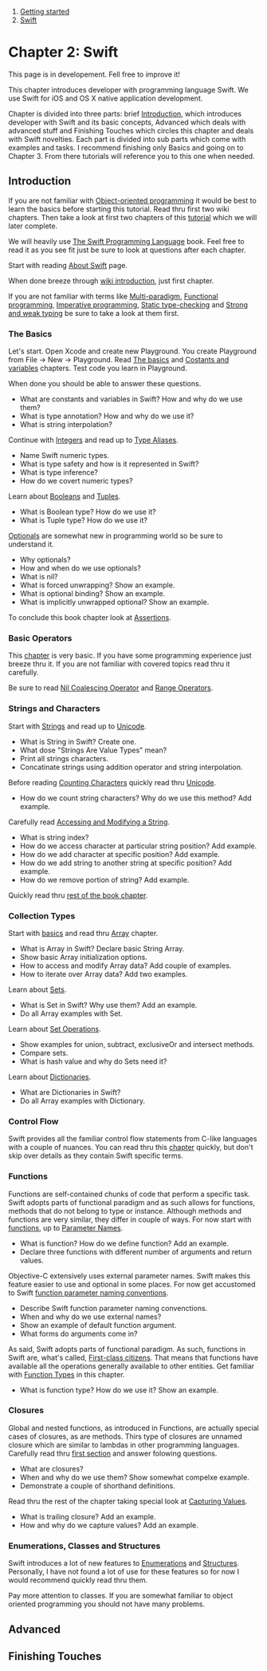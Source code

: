   
  
  1. [Getting started](https://github.com/Rep2/in2iOSPlayground/blob/master/Chapter%201:%20Getting%20started.md)
  2. [Swift](https://github.com/Rep2/in2iOSPlayground/blob/master/Chapter%202:%20Swift.md)
  

# Chapter 2: Swift

This page is in developement. Fell free to improve it!

This chapter introduces developer with programming language Swift. We use Swift for iOS and OS X native application development.

Chapter is divided into three parts: brief [Introduction](https://github.com/Rep2/in2iOSPlayground/blob/master/Chapter%202:%20Swift.md#introduction), which introduces developer with Swift and its basic concepts, Advanced which deals with advanced stuff and Finishing Touches which circles this chapter and deals with Swift novelties. Each part is divided into sub parts which come with examples and tasks. I recommend finishing only Basics and going on to Chapter 3. From there tutorials will reference you to this one when needed.


## Introduction

If you are not familiar with [Object-oriented programming](https://en.wikipedia.org/wiki/Object-oriented_programming) it would be best to learn the basics before starting this tutorial. Read thru first two wiki chapters. Then take a look at first two chapters of this [tutorial](http://www.raywenderlich.com/81952/intro-object-oriented-design-swift-part-1) which we will later complete.

We will heavily use [The Swift Programming Language](https://developer.apple.com/library/ios/documentation/Swift/Conceptual/Swift_Programming_Language/index.html#//apple_ref/doc/uid/TP40014097-CH3-ID0) book. Feel free to read it as you see fit just be sure to look at questions after each chapter.

Start with reading [About Swift](https://developer.apple.com/library/ios/documentation/Swift/Conceptual/Swift_Programming_Language/index.html#//apple_ref/doc/uid/TP40014097-CH3-ID0) page.

When done breeze through [wiki introduction](https://en.wikipedia.org/wiki/Swift_(programming_language)), just first chapter. 

If you are not familiar with terms like [Multi-paradigm](https://en.wikipedia.org/wiki/Multi-paradigm_programming_language), [Functional programming](https://en.wikipedia.org/wiki/Functional_programming), [Imperative programming](https://en.wikipedia.org/wiki/Imperative_programming), [Static type-checking](https://en.wikipedia.org/wiki/Type_system#Static_type-checking) and [Strong and weak typing](https://en.wikipedia.org/wiki/Strong_and_weak_typing) be sure to take a look at them first.


### The Basics

Let's start. Open Xcode and create new Playground. You create Playground from File -> New -> Playground. Read [The basics](https://developer.apple.com/library/ios/documentation/Swift/Conceptual/Swift_Programming_Language/TheBasics.html#//apple_ref/doc/uid/TP40014097-CH5-ID310) and [Costants and variables](https://developer.apple.com/library/ios/documentation/Swift/Conceptual/Swift_Programming_Language/TheBasics.html#//apple_ref/doc/uid/TP40014097-CH5-ID310) chapters. Test code you learn in Playground.

When done you should be able to answer these questions.

  - What are constants and variables in Swift? How and why do we use them?
  - What is type annotation? How and why do we use it?
  - What is string interpolation?

Continue with [Integers](https://developer.apple.com/library/ios/documentation/Swift/Conceptual/Swift_Programming_Language/TheBasics.html#//apple_ref/doc/uid/TP40014097-CH5-ID317) and read up to [Type Aliases](https://developer.apple.com/library/ios/documentation/Swift/Conceptual/Swift_Programming_Language/TheBasics.html#//apple_ref/doc/uid/TP40014097-CH5-ID327).

  - Name Swift numeric types. 
  - What is type safety and how is it represented in Swift?
  - What is type inference?
  - How do we covert numeric types?

Learn about [Booleans](https://developer.apple.com/library/ios/documentation/Swift/Conceptual/Swift_Programming_Language/TheBasics.html#//apple_ref/doc/uid/TP40014097-CH5-ID328) and [Tuples](https://developer.apple.com/library/ios/documentation/Swift/Conceptual/Swift_Programming_Language/TheBasics.html#//apple_ref/doc/uid/TP40014097-CH5-ID329).

  - What is Boolean type? How do we use it?
  - What is Tuple type? How do we use it?

[Optionals](https://developer.apple.com/library/ios/documentation/Swift/Conceptual/Swift_Programming_Language/TheBasics.html#//apple_ref/doc/uid/TP40014097-CH5-ID330) are somewhat new in programming world so be sure to understand it. 

  - Why optionals?
  - How and when do we use optionals?
  - What is nil?
  - What is forced unwrapping? Show an example.
  - What is optional binding? Show an example.
  - What is implicitly unwrapped optional? Show an example.
  
To conclude this book chapter look at [Assertions](https://developer.apple.com/library/ios/documentation/Swift/Conceptual/Swift_Programming_Language/TheBasics.html#//apple_ref/doc/uid/TP40014097-CH5-ID335).


### Basic Operators

This [chapter](https://developer.apple.com/library/ios/documentation/Swift/Conceptual/Swift_Programming_Language/BasicOperators.html#//apple_ref/doc/uid/TP40014097-CH6-ID60) is very basic. If you have some programming experience just breeze thru it. If you are not familiar with covered topics read thru it carefully. 

Be sure to read [Nil Coalescing Operator](https://developer.apple.com/library/ios/documentation/Swift/Conceptual/Swift_Programming_Language/BasicOperators.html#//apple_ref/doc/uid/TP40014097-CH6-ID72) and [Range Operators](https://developer.apple.com/library/ios/documentation/Swift/Conceptual/Swift_Programming_Language/BasicOperators.html#//apple_ref/doc/uid/TP40014097-CH6-ID73).


### Strings and Characters

Start with [Strings](https://developer.apple.com/library/ios/documentation/Swift/Conceptual/Swift_Programming_Language/StringsAndCharacters.html#//apple_ref/doc/uid/TP40014097-CH7-ID285) and read up to [Unicode](https://developer.apple.com/library/ios/documentation/Swift/Conceptual/Swift_Programming_Language/StringsAndCharacters.html#//apple_ref/doc/uid/TP40014097-CH7-ID293).

  - What is String in Swift? Create one.
  - What dose "Strings Are Value Types" mean?
  - Print all strings characters.
  - Concatinate strings using addition operator and string interpolation.

Before reading [Counting Characters](https://developer.apple.com/library/ios/documentation/Swift/Conceptual/Swift_Programming_Language/StringsAndCharacters.html#//apple_ref/doc/uid/TP40014097-CH7-ID297) quickly read thru [Unicode](https://developer.apple.com/library/ios/documentation/Swift/Conceptual/Swift_Programming_Language/StringsAndCharacters.html#//apple_ref/doc/uid/TP40014097-CH7-ID293).

  - How do we count string characters? Why do we use this method? Add example.

Carefully read [Accessing and Modifying a String](https://developer.apple.com/library/ios/documentation/Swift/Conceptual/Swift_Programming_Language/StringsAndCharacters.html#//apple_ref/doc/uid/TP40014097-CH7-ID494).

  - What is string index?
  - How do we access character at particular string position? Add example.
  - How do we add character at specific position? Add example.
  - How do we add string to another string at specific position? Add example.
  - How do we remove portion of string? Add example.

Quickly read thru [rest of the book chapter](https://developer.apple.com/library/ios/documentation/Swift/Conceptual/Swift_Programming_Language/StringsAndCharacters.html#//apple_ref/doc/uid/TP40014097-CH7-ID298).


### Collection Types

Start with [basics](https://developer.apple.com/library/ios/documentation/Swift/Conceptual/Swift_Programming_Language/CollectionTypes.html#//apple_ref/doc/uid/TP40014097-CH8-ID105) and read thru [Array](https://developer.apple.com/library/ios/documentation/Swift/Conceptual/Swift_Programming_Language/CollectionTypes.html#//apple_ref/doc/uid/TP40014097-CH8-ID107) chapter.

  - What is Array in Swift? Declare basic String Array.
  - Show basic Array initialization options.
  - How to access and modify Array data? Add couple of examples.
  - How to iterate over Array data? Add two examples.

Learn about [Sets](https://developer.apple.com/library/ios/documentation/Swift/Conceptual/Swift_Programming_Language/CollectionTypes.html#//apple_ref/doc/uid/TP40014097-CH8-ID484).

  - What is Set in Swift? Why use them? Add an example.
  - Do all Array examples with Set.

Learn about [Set Operations](https://developer.apple.com/library/ios/documentation/Swift/Conceptual/Swift_Programming_Language/CollectionTypes.html#//apple_ref/doc/uid/TP40014097-CH8-ID490).

  - Show examples for union, subtract, exclusiveOr and intersect methods.
  - Compare sets.
  - What is hash value and why do Sets need it?

Learn about [Dictionaries](https://developer.apple.com/library/ios/documentation/Swift/Conceptual/Swift_Programming_Language/CollectionTypes.html#//apple_ref/doc/uid/TP40014097-CH8-ID113).

  - What are Dictionaries in Swift?
  - Do all Array examples with Dictionary. 


### Control Flow

Swift provides all the familiar control flow statements from C-like languages with a couple of nuances. You can read thru this [chapter](https://developer.apple.com/library/ios/documentation/Swift/Conceptual/Swift_Programming_Language/ControlFlow.html#//apple_ref/doc/uid/TP40014097-CH9-ID120) quickly, but don't skip over details as they contain Swift specific terms.


### Functions

Functions are self-contained chunks of code that perform a specific task. Swift adopts parts of functional paradigm and as such allows for functions, methods that do not belong to type or instance. Although methods and functions are very similar, they differ in couple of ways. For now start with [functions](https://developer.apple.com/library/ios/documentation/Swift/Conceptual/Swift_Programming_Language/Functions.html#//apple_ref/doc/uid/TP40014097-CH10-ID166), up to [Parameter Names](https://developer.apple.com/library/ios/documentation/Swift/Conceptual/Swift_Programming_Language/Functions.html#//apple_ref/doc/uid/TP40014097-CH10-ID166). 

  - What is function? How do we define function? Add an example.
  - Declare three functions with different number of arguments and return values.

Objective-C extensively uses external parameter names. Swift makes this feature easier to use and optional in some places. For now get accustomed to Swift [function parameter naming conventions](https://developer.apple.com/library/ios/documentation/Swift/Conceptual/Swift_Programming_Language/Functions.html#//apple_ref/doc/uid/TP40014097-CH10-ID166).

  - Describe Swift function parameter naming convenctions.
  - When and why do we use external names?
  - Show an example of default function argument.
  - What forms do arguments come in?

As said, Swift adopts parts of functional paradigm. As such, functions in Swift are, what's called, [First-class citizens](https://en.wikipedia.org/wiki/First-class_citizen). That means that functions have available all the operations generally available to other entities. Get familiar with [Function Types](https://developer.apple.com/library/ios/documentation/Swift/Conceptual/Swift_Programming_Language/Functions.html#//apple_ref/doc/uid/TP40014097-CH10-ID174) in this chapter.  

  - What is function type? How do we use it? Show an example.


### Closures

Global and nested functions, as introduced in Functions, are actually special cases of closures, as are methods. Thirs type of closures are unnamed closure which are similar to lambdas in other programming languages. Carefully read thru [first section](https://developer.apple.com/library/ios/documentation/Swift/Conceptual/Swift_Programming_Language/Closures.html#//apple_ref/doc/uid/TP40014097-CH11-ID94) and answer folowing questions.

  - What are closures?
  - When and why do we use them? Show somewhat compelxe example.
  - Demonstrate a couple of shorthand definitions.

Read thru the rest of the chapter taking special look at [Capturing Values](https://developer.apple.com/library/ios/documentation/Swift/Conceptual/Swift_Programming_Language/Closures.html#//apple_ref/doc/uid/TP40014097-CH11-ID103).

  - What is trailing closure? Add an example.
  - How and why do we capture values? Add an example.

### Enumerations, Classes and Structures

Swift introduces a lot of new features to [Enumerations](https://developer.apple.com/library/ios/documentation/Swift/Conceptual/Swift_Programming_Language/Enumerations.html#//apple_ref/doc/uid/TP40014097-CH12-ID145) and [Structures](https://developer.apple.com/library/ios/documentation/Swift/Conceptual/Swift_Programming_Language/ClassesAndStructures.html#//apple_ref/doc/uid/TP40014097-CH13-ID82). Personally, I have not found a lot of use for these features so for now I would recommend quickly read thru them.

Pay more attention to classes. If you are somewhat familiar to object oriented programming you should not have many problems. 



## Advanced


## Finishing Touches
